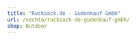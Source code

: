 ```yaml
---
title: "Rucksack.de - Gudenkauf GmbH"
url: /vechta/rucksack-de-gudenkauf-gmbh/
shop: Outdoor
---
```

